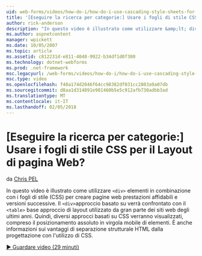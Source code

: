 ```yaml
---
uid: web-forms/videos/how-do-i/how-do-i-use-cascading-style-sheets-for-web-page-layout
title: '[Eseguire la ricerca per categorie:] Usare i fogli di stile CSS per il Layout di pagina Web? | Microsoft Docs'
author: rick-anderson
description: "In questo video è illustrato come utilizzare &amp;lt; div&amp;gt; gli elementi in combinazione con i fogli di stile (CSS) per creare affidabile e versioni successive delle prestazioni web p..."
ms.author: aspnetcontent
manager: wpickett
ms.date: 10/05/2007
ms.topic: article
ms.assetid: c812231d-e811-4048-9922-b34df1d0f300
ms.technology: dotnet-webforms
ms.prod: .net-framework
msc.legacyurl: /web-forms/videos/how-do-i/how-do-i-use-cascading-style-sheets-for-web-page-layout
msc.type: video
ms.openlocfilehash: f40a174d2046f64cc98382df031cc2803a9a07db
ms.sourcegitcommit: d8aa1d314891e981460b5e5c912afb730adbb3ad
ms.translationtype: MT
ms.contentlocale: it-IT
ms.lasthandoff: 02/05/2018
---
```

<a name="how-do-i-use-cascading-style-sheets-for-web-page-layout"></a>[Eseguire la ricerca per categorie:] Usare i fogli di stile CSS per il Layout di pagina Web?
====================
da [Chris PEL](https://twitter.com/chrispels)

In questo video è illustrato come utilizzare `<div>` elementi in combinazione con i fogli di stile (CSS) per creare pagine web prestazioni affidabili e versioni successive. Il `<div>`approccio basato su verrà confrontato con il `<table>` base approccio di layout utilizzato da gran parte dei siti web degli ultimi anni. Quindi, diversi approcci basati su CSS verranno visualizzati, compreso il posizionamento assoluto in virgola mobile di elementi. È anche informazioni sui vantaggi di separazione strutturale HTML dalla progettazione con l'utilizzo di CSS.

[&#9654; Guardare video (29 minuti)](https://channel9.msdn.com/Blogs/ASP-NET-Site-Videos/how-do-i-use-cascading-style-sheets-for-web-page-layout)
